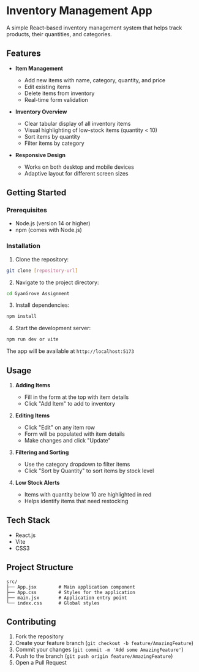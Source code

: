 # Inventory Management App

A simple React-based inventory management system that helps track products, their quantities, and categories.

## Features

- **Item Management**
  - Add new items with name, category, quantity, and price
  - Edit existing items
  - Delete items from inventory
  - Real-time form validation

- **Inventory Overview**
  - Clear tabular display of all inventory items
  - Visual highlighting of low-stock items (quantity < 10)
  - Sort items by quantity
  - Filter items by category

- **Responsive Design**
  - Works on both desktop and mobile devices
  - Adaptive layout for different screen sizes

## Getting Started

### Prerequisites

- Node.js (version 14 or higher)
- npm (comes with Node.js)

### Installation

1. Clone the repository:
```bash
git clone [repository-url]
```

2. Navigate to the project directory:
```bash
cd GyanGrove Assignment
```

3. Install dependencies:
```bash
npm install
```

4. Start the development server:
```bash
npm run dev or vite
```

The app will be available at `http://localhost:5173`

## Usage

1. **Adding Items**
   - Fill in the form at the top with item details
   - Click "Add Item" to add to inventory

2. **Editing Items**
   - Click "Edit" on any item row
   - Form will be populated with item details
   - Make changes and click "Update"

3. **Filtering and Sorting**
   - Use the category dropdown to filter items
   - Click "Sort by Quantity" to sort items by stock level

4. **Low Stock Alerts**
   - Items with quantity below 10 are highlighted in red
   - Helps identify items that need restocking

## Tech Stack

- React.js
- Vite
- CSS3

## Project Structure

```
src/
├── App.jsx        # Main application component
├── App.css        # Styles for the application
├── main.jsx       # Application entry point
└── index.css      # Global styles
```

## Contributing

1. Fork the repository
2. Create your feature branch (`git checkout -b feature/AmazingFeature`)
3. Commit your changes (`git commit -m 'Add some AmazingFeature'`)
4. Push to the branch (`git push origin feature/AmazingFeature`)
5. Open a Pull Request
